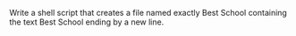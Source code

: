 Write a shell script that creates a file named exactly Best School  containing the text Best School ending by a new line.
